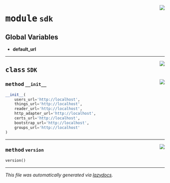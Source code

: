 <!-- markdownlint-disable -->

<a href="https://github.com/mainflux/sdk-py/blob/main/mainflux/sdk.py#L0"><img align="right" style="float:right;" src="https://img.shields.io/badge/-source-cccccc?style=flat-square"></a>

# <kbd>module</kbd> `sdk`




**Global Variables**
---------------
- **default_url**


---

<a href="https://github.com/mainflux/sdk-py/blob/main/mainflux/sdk.py#L14"><img align="right" style="float:right;" src="https://img.shields.io/badge/-source-cccccc?style=flat-square"></a>

## <kbd>class</kbd> `SDK`




<a href="https://github.com/mainflux/sdk-py/blob/main/mainflux/sdk.py#L15"><img align="right" style="float:right;" src="https://img.shields.io/badge/-source-cccccc?style=flat-square"></a>

### <kbd>method</kbd> `__init__`

```python
__init__(
    users_url='http://localhost',
    things_url='http://localhost',
    reader_url='http://localhost',
    http_adapter_url='http://localhost',
    certs_url='http://localhost',
    bootstrap_url='http://localhost',
    groups_url='http://localhost'
)
```








---

<a href="https://github.com/mainflux/sdk-py/blob/main/mainflux/sdk.py#L36"><img align="right" style="float:right;" src="https://img.shields.io/badge/-source-cccccc?style=flat-square"></a>

### <kbd>method</kbd> `version`

```python
version()
```








---

_This file was automatically generated via [lazydocs](https://github.com/ml-tooling/lazydocs)._
